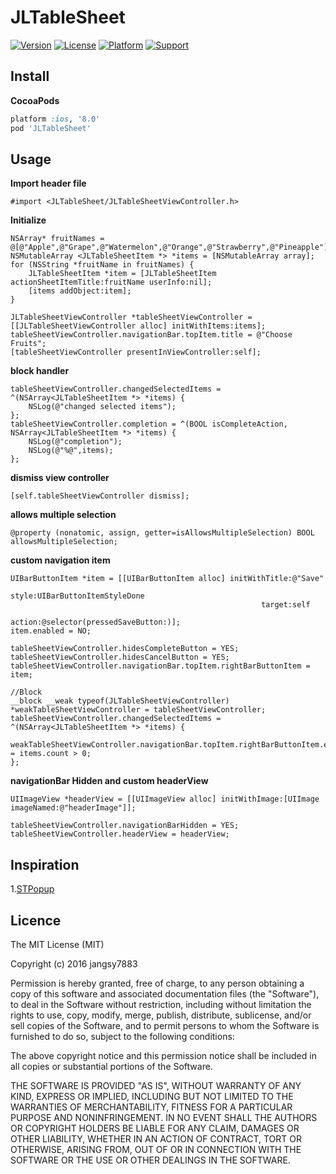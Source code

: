 # JLTableSheet
[![Version](https://img.shields.io/cocoapods/v/JLTableSheet.svg?style=flat)](http://cocoadocs.org/docsets/JLTableSheet)
[![License](https://img.shields.io/cocoapods/l/JLTableSheet.svg?style=flat)](http://cocoadocs.org/docsets/JLTableSheet)
[![Platform](https://img.shields.io/cocoapods/p/JLTableSheet.svg?style=flat)](http://cocoadocs.org/docsets/JLTableSheet)
[![Support](https://img.shields.io/badge/support-iOS%208+-blue.svg?style=flat)](https://www.apple.com/nl/ios/)

## Install
**CocoaPods**
```ruby
platform :ios, '8.0'
pod 'JLTableSheet'
```

## Usage
**Import header file**
```objc
#import <JLTableSheet/JLTableSheetViewController.h>
```

**Initialize**
```objc
NSArray* fruitNames = @[@"Apple",@"Grape",@"Watermelon",@"Orange",@"Strawberry",@"Pineapple"];
NSMutableArray <JLTableSheetItem *> *items = [NSMutableArray array];
for (NSString *fruitName in fruitNames) {
    JLTableSheetItem *item = [JLTableSheetItem actionSheetItemTitle:fruitName userInfo:nil];
    [items addObject:item];
}

JLTableSheetViewController *tableSheetViewController = [[JLTableSheetViewController alloc] initWithItems:items];
tableSheetViewController.navigationBar.topItem.title = @"Choose Fruits";
[tableSheetViewController presentInViewController:self];
```

**block handler**
```objc
tableSheetViewController.changedSelectedItems = ^(NSArray<JLTableSheetItem *> *items) {
    NSLog(@"changed selected items");
};
tableSheetViewController.completion = ^(BOOL isCompleteAction, NSArray<JLTableSheetItem *> *items) {
    NSLog(@"completion");
    NSLog(@"%@",items);
};
```

**dismiss view controller**
```objc
[self.tableSheetViewController dismiss];
```

**allows multiple selection**
```objc
@property (nonatomic, assign, getter=isAllowsMultipleSelection) BOOL allowsMultipleSelection;
```

**custom navigation item**
```objc
UIBarButtonItem *item = [[UIBarButtonItem alloc] initWithTitle:@"Save"
                                                         style:UIBarButtonItemStyleDone
                                                        target:self
                                                        action:@selector(pressedSaveButton:)];
item.enabled = NO;

tableSheetViewController.hidesCompleteButton = YES;
tableSheetViewController.hidesCancelButton = YES;
tableSheetViewController.navigationBar.topItem.rightBarButtonItem = item;

//Block
__block __weak typeof(JLTableSheetViewController) *weakTableSheetViewController = tableSheetViewController;
tableSheetViewController.changedSelectedItems = ^(NSArray<JLTableSheetItem *> *items) {
    weakTableSheetViewController.navigationBar.topItem.rightBarButtonItem.enabled = items.count > 0;
};
```

**navigationBar Hidden and custom headerView**
```objc
UIImageView *headerView = [[UIImageView alloc] initWithImage:[UIImage imageNamed:@"headerImage"]];

tableSheetViewController.navigationBarHidden = YES;
tableSheetViewController.headerView = headerView; 
```

## Inspiration

1.[STPopup](https://github.com/kevin0571/STPopup)

## Licence
The MIT License (MIT)

Copyright (c) 2016 jangsy7883

Permission is hereby granted, free of charge, to any person obtaining a copy
of this software and associated documentation files (the "Software"), to deal
in the Software without restriction, including without limitation the rights
to use, copy, modify, merge, publish, distribute, sublicense, and/or sell
copies of the Software, and to permit persons to whom the Software is
furnished to do so, subject to the following conditions:

The above copyright notice and this permission notice shall be included in all
copies or substantial portions of the Software.

THE SOFTWARE IS PROVIDED "AS IS", WITHOUT WARRANTY OF ANY KIND, EXPRESS OR
IMPLIED, INCLUDING BUT NOT LIMITED TO THE WARRANTIES OF MERCHANTABILITY,
FITNESS FOR A PARTICULAR PURPOSE AND NONINFRINGEMENT. IN NO EVENT SHALL THE
AUTHORS OR COPYRIGHT HOLDERS BE LIABLE FOR ANY CLAIM, DAMAGES OR OTHER
LIABILITY, WHETHER IN AN ACTION OF CONTRACT, TORT OR OTHERWISE, ARISING FROM,
OUT OF OR IN CONNECTION WITH THE SOFTWARE OR THE USE OR OTHER DEALINGS IN THE
SOFTWARE.

